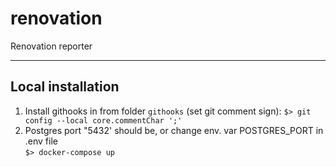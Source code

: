 # renovation
Renovation reporter

----

## Local installation ##
1. Install githooks in from folder `githooks`
   (set git comment sign):
`$> git config --local core.commentChar ';'`
2. Postgres port "5432' should be, or change env. var POSTGRES_PORT in .env file  
`$> docker-compose up`
